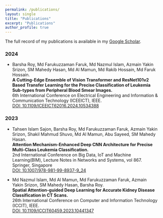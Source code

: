 ```yaml
---
permalink: /publications/
layout: single
title: "Publications"
excerpt: "Publications"
author_profile: true
---
```


The full record of my publications is available in my [Google Scholar](https://scholar.google.com/citations?user=2R5Tox0AAAAJ&hl=en).

### 2024

- Barsha Roy, Md Farukuzzaman Faruk, Md Nazmul Islam, Azmain Yakin Srizon, SM Mahedy Hasan, Md Al Mamun, Md Rakib Hossain, Md Faruk Hossain.  
  **A Cutting-Edge Ensemble of Vision Transformer and ResNet101v2 Based Transfer Learning for the Precise Classification of Leukemia Sub-types from Peripheral 
    Blood Smear Images.**  
    6th International Conference on Electrical Engineering and Information & Communication Technology (ICEEICT), IEEE.  
    [DOI: 10.1109/ICEEICT62016.2024.10534388](https://doi.org/10.1109/ICEEICT62016.2024.10534388)

### 2023

- Tahsen Islam Sajon, Barsha Roy, Md Farukuzzaman Faruk, Azmain Yakin Srizon, Shakil Mahmud Shuvo, Md Al Mamun, Abu Sayeed, SM Mahedy Hasan.  
  **Attention Mechanism-Enhanced Deep CNN Architecture for Precise Multi-Class Leukemia Classification.**  
  2nd International Conference on Big Data, IoT and Machine Learning(BIM), Lecture Notes in Networks and Systems, vol 867. Springer, Singapore    
  [DOI: 10.1007/978-981-99-8937-9_24](https://doi.org/10.1007/978-981-99-8937-9_24)

- Md Nazmul Islam, Md Al Mamun, Md Farukuzzaman Faruk, Azmain Yakin Srizon, SM Mahedy Hasan, Barsha Roy.  
  **Spatial Attention-guided Deep Learning for Accurate Kidney Disease Classification in CT Scans.**  
  26th International Conference on Computer and Information Technology (ICCIT), IEEE.  
  [DOI: 10.1109/ICCIT60459.2023.10441347](https://doi.org/10.1109/ICCIT60459.2023.10441347)
